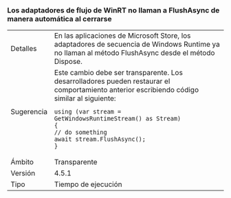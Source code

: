 ### <a name="winrt-stream-adapters-no-long-call-flushasync-automatically-on-close"></a>Los adaptadores de flujo de WinRT no llaman a FlushAsync de manera automática al cerrarse

|   |   |
|---|---|
|Detalles|En las aplicaciones de Microsoft Store, los adaptadores de secuencia de Windows Runtime ya no llaman al método FlushAsync desde el método Dispose.|
|Sugerencia|Este cambio debe ser transparente. Los desarrolladores pueden restaurar el comportamiento anterior escribiendo código similar al siguiente:<pre><code class="language-csharp">using (var stream = GetWindowsRuntimeStream() as Stream)&#13;&#10;{&#13;&#10;// do something&#13;&#10;await stream.FlushAsync();&#13;&#10;}&#13;&#10;</code></pre>|
|Ámbito|Transparente|
|Versión|4.5.1|
|Tipo|Tiempo de ejecución|

